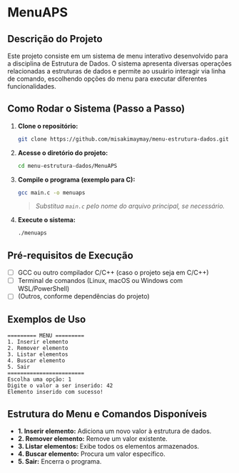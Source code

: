 # MenuAPS

## Descrição do Projeto

Este projeto consiste em um sistema de menu interativo desenvolvido para a disciplina de Estrutura de Dados. O sistema apresenta diversas operações relacionadas a estruturas de dados e permite ao usuário interagir via linha de comando, escolhendo opções do menu para executar diferentes funcionalidades.

## Como Rodar o Sistema (Passo a Passo)

1. **Clone o repositório:**
   ```sh
   git clone https://github.com/misakimaymay/menu-estrutura-dados.git
   ```
2. **Acesse o diretório do projeto:**
   ```sh
   cd menu-estrutura-dados/MenuAPS
   ```
3. **Compile o programa (exemplo para C):**
   ```sh
   gcc main.c -o menuaps
   ```
   > *Substitua `main.c` pelo nome do arquivo principal, se necessário.*

4. **Execute o sistema:**
   ```sh
   ./menuaps
   ```

## Pré-requisitos de Execução

- [ ] GCC ou outro compilador C/C++ (caso o projeto seja em C/C++)
- [ ] Terminal de comandos (Linux, macOS ou Windows com WSL/PowerShell)
- [ ] (Outros, conforme dependências do projeto)

## Exemplos de Uso

```
========= MENU =========
1. Inserir elemento
2. Remover elemento
3. Listar elementos
4. Buscar elemento
5. Sair
========================
Escolha uma opção: 1
Digite o valor a ser inserido: 42
Elemento inserido com sucesso!
```

## Estrutura do Menu e Comandos Disponíveis

- **1. Inserir elemento:** Adiciona um novo valor à estrutura de dados.
- **2. Remover elemento:** Remove um valor existente.
- **3. Listar elementos:** Exibe todos os elementos armazenados.
- **4. Buscar elemento:** Procura um valor específico.
- **5. Sair:** Encerra o programa.
